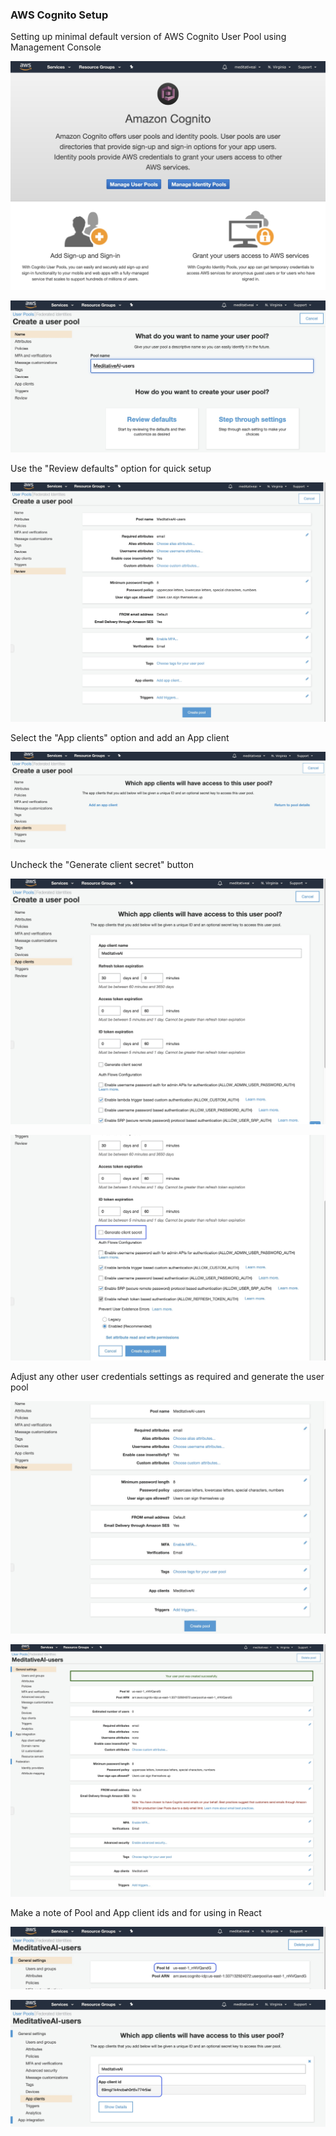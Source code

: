### AWS Cognito Setup

Setting up minimal default version of AWS Cognito User Pool using Management Console

![cognito-user-pool](./.images/cognito-user-pool.jpg)

![cognito-user-pool-new](./.images/cognito-user-pool-name.jpg)

Use the "Review defaults" option for quick setup

![cognito-user-pool-default](./.images/cognito-user-pool-review.jpg)

Select the "App clients" option and add an App client

![cognito-app-client](./.images/cognito-app-client.jpg)

Uncheck the "Generate client secret" button

![cognito-app-client-config](./.images/cognito-app-client-configuration.jpg)

![cognito-app-client-create](./.images/cognito-app-client-create.jpg)

Adjust any other user credentials settings as required and generate the user pool

![cognito-user-pool-create](./.images/cognito-user-pool-create.jpg)

![cognito-user-pool-completed](./.images/cognito-user-pool-completed.jpg)

Make a note of Pool and App client ids and for using in React

![cognito-user-pool-id](./.images/cognito-pool-id.jpg)

![cognito-app-client-id](./.images/cognito-app-client-id.jpg)
